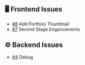 ## 🖥️ Frontend Issues

<!-- FRONTEND-ISSUES-START -->
- [#8](https://github.com/tgilly93/Full_Stack_Med_App_V2/issues/8) Add Portfolio Thumbnail
- [#7](https://github.com/tgilly93/Full_Stack_Med_App_V2/issues/7) Second Stage Engancements
<!-- FRONTEND-ISSUES-END -->

## ⚙️ Backend Issues

<!-- BACKEND-ISSUES-START -->
- [#4](https://github.com/tgilly93/Full_Stack_Med_App_V2/issues/4) Debug
<!-- BACKEND-ISSUES-END -->
